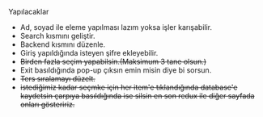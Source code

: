 Yapılacaklar

- Ad, soyad ile eleme yapılması lazım yoksa işler karışabilir.
- Search kısmını geliştir.
- Backend kısmını düzenle.
- Giriş yapıldığında isteyen şifre ekleyebilir.
- ~~Birden fazla seçim yapabilsin.(Maksimum 3 tane olsun.)~~
- Exit basıldığında pop-up çıksın emin misin diye bi sorsun.
- ~~Ters sıralamayı düzelt.~~
- ~~istediğimiz kadar seçmke için her item'e tıklandığında database'e kaydetsin çarpıya basıldığında ise silsin en son redux ile diğer sayfada onları gösteririz.~~
